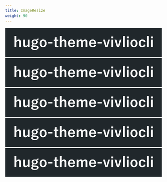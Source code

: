 ```yaml
---
title: ImageResize
weight: 90
---
```


![](assets/2021-05-31-23-36-57.png)
![キャプションつき](assets/2021-05-31-23-36-57.png)
![width=50%](assets/2021-05-31-23-36-57.png?width=50%)
![width=800px & border=5](assets/2021-05-31-23-36-57.png?width=800px&border=5)
![width=800px & height=600px](assets/2021-05-31-23-36-57.png?width=800px&height=300px)

